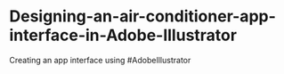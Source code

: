 # Designing-an-air-conditioner-app-interface-in-Adobe-Illustrator
Creating an app interface using #AdobeIllustrator
